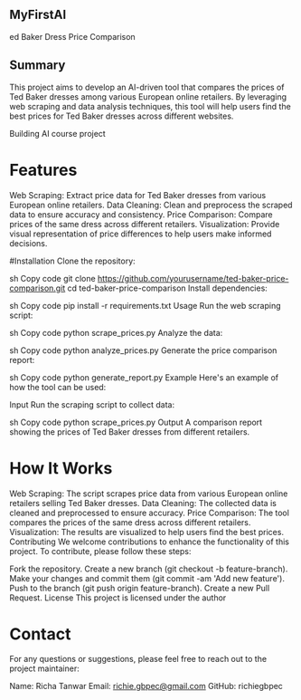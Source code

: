 ## MyFirstAI
ed Baker Dress Price Comparison
## Summary
This project aims to develop an AI-driven tool that compares the prices of Ted Baker dresses among various European online retailers. By leveraging web scraping and data analysis techniques, this tool will help users find the best prices for Ted Baker dresses across different websites.

Building AI course project

# Features
Web Scraping: Extract price data for Ted Baker dresses from various European online retailers.
Data Cleaning: Clean and preprocess the scraped data to ensure accuracy and consistency.
Price Comparison: Compare prices of the same dress across different retailers.
Visualization: Provide visual representation of price differences to help users make informed decisions.

#Installation
Clone the repository:

sh
Copy code
git clone https://github.com/yourusername/ted-baker-price-comparison.git
cd ted-baker-price-comparison
Install dependencies:

sh
Copy code
pip install -r requirements.txt
Usage
Run the web scraping script:

sh
Copy code
python scrape_prices.py
Analyze the data:

sh
Copy code
python analyze_prices.py
Generate the price comparison report:

sh
Copy code
python generate_report.py
Example
Here's an example of how the tool can be used:

Input
Run the scraping script to collect data:

sh
Copy code
python scrape_prices.py
Output
A comparison report showing the prices of Ted Baker dresses from different retailers.

# How It Works
Web Scraping: The script scrapes price data from various European online retailers selling Ted Baker dresses.
Data Cleaning: The collected data is cleaned and preprocessed to ensure accuracy.
Price Comparison: The tool compares the prices of the same dress across different retailers.
Visualization: The results are visualized to help users find the best prices.
Contributing
We welcome contributions to enhance the functionality of this project. To contribute, please follow these steps:

Fork the repository.
Create a new branch (git checkout -b feature-branch).
Make your changes and commit them (git commit -am 'Add new feature').
Push to the branch (git push origin feature-branch).
Create a new Pull Request.
License
This project is licensed under the author

# Contact
For any questions or suggestions, please feel free to reach out to the project maintainer:

Name: Richa Tanwar
Email: richie.gbpec@gmail.com
GitHub: richiegbpec
